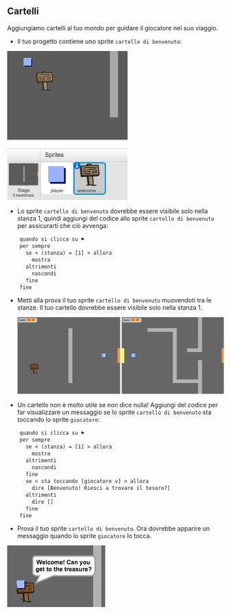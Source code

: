 ## Cartelli

Aggiungiamo cartelli al tuo mondo per guidare il giocatore nel suo viaggio.

+ Il tuo progetto contiene uno sprite `cartello di benvenuto`:

![screenshot](images/world-sign.png)

+ Lo sprite `cartello di benvenuto` dovrebbe essere visibile solo nella stanza 1, quindi aggiungi del codice allo sprite `cartello di benvenuto` per assicurarti che ciò avvenga:

```blocks
    quando si clicca su ⚑
	per sempre 
	  se < (stanza) = [1] > allora 
		mostra
	  altrimenti 
		nascondi
	  fine
	fine
```

+ Metti alla prova il tuo sprite `cartello di benvenuto` muovendoti tra le stanze. Il tuo cartello dovrebbe essere visibile solo nella stanza 1.
    
    ![screenshot](images/world-sign-test.png)

+ Un cartello non è molto utile se non dice nulla! Aggiungi del codice per far visualizzare un messaggio se lo sprite `cartello di benvenuto` sta toccando lo sprite `giocatore`:

```blocks
    quando si clicca su ⚑
	per sempre 
	  se < (stanza) = [1] > allora 
		mostra
	  altrimenti 
		nascondi
	  fine
	  se < sta toccando [giocatore v] > allora 
		dire [Benvenuto! Riesci a trovare il tesoro?]
	  altrimenti 
		dire []
	  fine
	fine
```

+ Prova il tuo sprite `cartello di benvenuto`. Ora dovrebbe apparire un messaggio quando lo sprite `giocatore` lo tocca.

![screenshot](images/world-sign-test2.png)